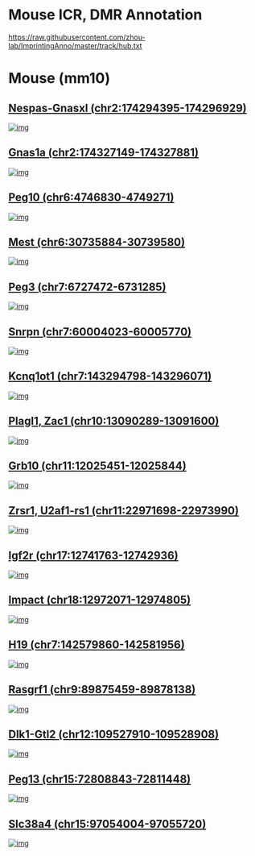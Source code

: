 # Mouse ICR, DMR Annotation

https://raw.githubusercontent.com/zhou-lab/ImprintingAnno/master/track/hub.txt

# Mouse (mm10)
## [Nespas-Gnasxl (chr2:174294395-174296929)](https://genome.ucsc.edu/cgi-bin/hgTracks?hgS_doLoadUrl=submit&hgS_loadUrlName=https://github.com/zhou-lab/ImprintingAnno/blob/master/img/Nespas.txt?raw=true)
[![img](img/Nespas.png)](https://genome.ucsc.edu/cgi-bin/hgTracks?hgS_doLoadUrl=submit&hgS_loadUrlName=https://github.com/zhou-lab/ImprintingAnno/blob/master/img/Nespas.txt?raw=true)

## [Gnas1a (chr2:174327149-174327881)](https://genome.ucsc.edu/cgi-bin/hgTracks?hgS_doLoadUrl=submit&hgS_loadUrlName=https://github.com/zhou-lab/ImprintingAnno/blob/master/img/Gnas1a.txt?raw=true)
[![img](img/Gnas1a.png)](https://genome.ucsc.edu/cgi-bin/hgTracks?hgS_doLoadUrl=submit&hgS_loadUrlName=https://github.com/zhou-lab/ImprintingAnno/blob/master/img/Gnas1a.txt?raw=true)

## [Peg10 (chr6:4746830-4749271)](https://genome.ucsc.edu/cgi-bin/hgTracks?hgS_doLoadUrl=submit&hgS_loadUrlName=https://github.com/zhou-lab/ImprintingAnno/blob/master/img/Peg10.txt?raw=true)
[![img](img/Peg10.png)](https://genome.ucsc.edu/cgi-bin/hgTracks?hgS_doLoadUrl=submit&hgS_loadUrlName=https://github.com/zhou-lab/ImprintingAnno/blob/master/img/Peg10.txt?raw=true)

## [Mest (chr6:30735884-30739580)](https://genome.ucsc.edu/cgi-bin/hgTracks?hgS_doLoadUrl=submit&hgS_loadUrlName=https://github.com/zhou-lab/ImprintingAnno/blob/master/img/Mest.txt?raw=true)
[![img](img/Mest.png)](https://genome.ucsc.edu/cgi-bin/hgTracks?hgS_doLoadUrl=submit&hgS_loadUrlName=https://github.com/zhou-lab/ImprintingAnno/blob/master/img/Mest.txt?raw=true)

## [Peg3 (chr7:6727472-6731285)](https://genome.ucsc.edu/cgi-bin/hgTracks?hgS_doLoadUrl=submit&hgS_loadUrlName=https://github.com/zhou-lab/ImprintingAnno/blob/master/img/Peg3.txt?raw=true)
[![img](img/Peg3.png)](https://genome.ucsc.edu/cgi-bin/hgTracks?hgS_doLoadUrl=submit&hgS_loadUrlName=https://github.com/zhou-lab/ImprintingAnno/blob/master/img/Peg3.txt?raw=true)

## [Snrpn (chr7:60004023-60005770)](https://genome.ucsc.edu/cgi-bin/hgTracks?hgS_doLoadUrl=submit&hgS_loadUrlName=https://github.com/zhou-lab/ImprintingAnno/blob/master/img/Snrpn.txt?raw=true)
[![img](img/Snrpn.png)](https://genome.ucsc.edu/cgi-bin/hgTracks?hgS_doLoadUrl=submit&hgS_loadUrlName=https://github.com/zhou-lab/ImprintingAnno/blob/master/img/Snrpn.txt?raw=true)

## [Kcnq1ot1 (chr7:143294798-143296071)](https://genome.ucsc.edu/cgi-bin/hgTracks?hgS_doLoadUrl=submit&hgS_loadUrlName=https://github.com/zhou-lab/ImprintingAnno/blob/master/img/Kcnq1ot1.txt?raw=true)
[![img](img/Kcnq1ot1.png)](https://genome.ucsc.edu/cgi-bin/hgTracks?hgS_doLoadUrl=submit&hgS_loadUrlName=https://github.com/zhou-lab/ImprintingAnno/blob/master/img/Kcnq1ot1.txt?raw=true)

## [Plagl1, Zac1 (chr10:13090289-13091600)](https://genome.ucsc.edu/cgi-bin/hgTracks?hgS_doLoadUrl=submit&hgS_loadUrlName=https://github.com/zhou-lab/ImprintingAnno/blob/master/img/Plagl1.txt?raw=true)
[![img](img/Plagl1.png)](https://genome.ucsc.edu/cgi-bin/hgTracks?hgS_doLoadUrl=submit&hgS_loadUrlName=https://github.com/zhou-lab/ImprintingAnno/blob/master/img/Plagl1.txt?raw=true)

## [Grb10 (chr11:12025451-12025844)](https://genome.ucsc.edu/cgi-bin/hgTracks?hgS_doLoadUrl=submit&hgS_loadUrlName=https://github.com/zhou-lab/ImprintingAnno/blob/master/img/Grb10.txt?raw=true)
[![img](img/Grb10.png)](https://genome.ucsc.edu/cgi-bin/hgTracks?hgS_doLoadUrl=submit&hgS_loadUrlName=https://github.com/zhou-lab/ImprintingAnno/blob/master/img/Grb10.txt?raw=true)

## [Zrsr1, U2af1-rs1 (chr11:22971698-22973990)](https://genome.ucsc.edu/cgi-bin/hgTracks?hgS_doLoadUrl=submit&hgS_loadUrlName=https://github.com/zhou-lab/ImprintingAnno/blob/master/img/Zrsr1.txt?raw=true)
[![img](img/Zrsr1.png)](https://genome.ucsc.edu/cgi-bin/hgTracks?hgS_doLoadUrl=submit&hgS_loadUrlName=https://github.com/zhou-lab/ImprintingAnno/blob/master/img/Zrsr1.txt?raw=true)

## [Igf2r (chr17:12741763-12742936)](https://genome.ucsc.edu/cgi-bin/hgTracks?hgS_doLoadUrl=submit&hgS_loadUrlName=https://github.com/zhou-lab/ImprintingAnno/blob/master/img/Igf2r.txt?raw=true)
[![img](img/Igf2r.png)](https://genome.ucsc.edu/cgi-bin/hgTracks?hgS_doLoadUrl=submit&hgS_loadUrlName=https://github.com/zhou-lab/ImprintingAnno/blob/master/img/Igf2r.txt?raw=true)

## [Impact (chr18:12972071-12974805)](https://genome.ucsc.edu/cgi-bin/hgTracks?hgS_doLoadUrl=submit&hgS_loadUrlName=https://github.com/zhou-lab/ImprintingAnno/blob/master/img/Impact.txt?raw=true)
[![img](img/Impact.png)](https://genome.ucsc.edu/cgi-bin/hgTracks?hgS_doLoadUrl=submit&hgS_loadUrlName=https://github.com/zhou-lab/ImprintingAnno/blob/master/img/Impact.txt?raw=true)

## [H19 (chr7:142579860-142581956)](https://genome.ucsc.edu/cgi-bin/hgTracks?hgS_doLoadUrl=submit&hgS_loadUrlName=https://github.com/zhou-lab/ImprintingAnno/blob/master/img/H19.txt?raw=true)
[![img](img/H19.png)](https://genome.ucsc.edu/cgi-bin/hgTracks?hgS_doLoadUrl=submit&hgS_loadUrlName=https://github.com/zhou-lab/ImprintingAnno/blob/master/img/H19.txt?raw=true)

## [Rasgrf1 (chr9:89875459-89878138)](https://genome.ucsc.edu/cgi-bin/hgTracks?hgS_doLoadUrl=submit&hgS_loadUrlName=https://github.com/zhou-lab/ImprintingAnno/blob/master/img/Rasgrf1.txt?raw=true)
[![img](img/Rasgrf1.png)](https://genome.ucsc.edu/cgi-bin/hgTracks?hgS_doLoadUrl=submit&hgS_loadUrlName=https://github.com/zhou-lab/ImprintingAnno/blob/master/img/Rasgrf1.txt?raw=true)

## [Dlk1-Gtl2 (chr12:109527910-109528908)](https://genome.ucsc.edu/cgi-bin/hgTracks?hgS_doLoadUrl=submit&hgS_loadUrlName=https://github.com/zhou-lab/ImprintingAnno/blob/master/img/Dlk1.txt?raw=true)
[![img](img/Dlk1.png)](https://genome.ucsc.edu/cgi-bin/hgTracks?hgS_doLoadUrl=submit&hgS_loadUrlName=https://github.com/zhou-lab/ImprintingAnno/blob/master/img/Dlk1.txt?raw=true)

## [Peg13 (chr15:72808843-72811448)](https://genome.ucsc.edu/cgi-bin/hgTracks?hgS_doLoadUrl=submit&hgS_loadUrlName=https://github.com/zhou-lab/ImprintingAnno/blob/master/img/Peg13.txt?raw=true)
[![img](img/Peg13.png)](https://genome.ucsc.edu/cgi-bin/hgTracks?hgS_doLoadUrl=submit&hgS_loadUrlName=https://github.com/zhou-lab/ImprintingAnno/blob/master/img/Peg13.txt?raw=true)

## [Slc38a4 (chr15:97054004-97055720)](https://genome.ucsc.edu/cgi-bin/hgTracks?hgS_doLoadUrl=submit&hgS_loadUrlName=https://github.com/zhou-lab/ImprintingAnno/blob/master/img/Slc38a4.txt?raw=true)
[![img](img/Slc38a4.png)](https://genome.ucsc.edu/cgi-bin/hgTracks?hgS_doLoadUrl=submit&hgS_loadUrlName=https://github.com/zhou-lab/ImprintingAnno/blob/master/img/Slc38a4.txt?raw=true)
